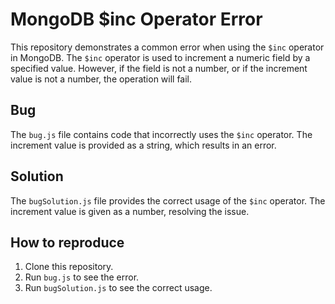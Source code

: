 # MongoDB $inc Operator Error
This repository demonstrates a common error when using the `$inc` operator in MongoDB.  The `$inc` operator is used to increment a numeric field by a specified value. However, if the field is not a number, or if the increment value is not a number, the operation will fail.

## Bug
The `bug.js` file contains code that incorrectly uses the `$inc` operator. The increment value is provided as a string, which results in an error.

## Solution
The `bugSolution.js` file provides the correct usage of the `$inc` operator. The increment value is given as a number, resolving the issue.

## How to reproduce
1. Clone this repository.
2. Run `bug.js` to see the error.
3. Run `bugSolution.js` to see the correct usage.
